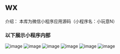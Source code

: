 # wx
介绍：
  本库为微信小程序应用源码（小程序名：小玩意N）
### 以下展示小程序内部
![image](https://github.com/zhihui-Yu/wx/blob/master/readme-images/main.png)
![image](https://github.com/zhihui-Yu/wx/blob/master/readme-images/movie.png)
![image](https://github.com/zhihui-Yu/wx/blob/master/readme-images/detail.png)
![image](https://github.com/zhihui-Yu/wx/blob/master/readme-images/detail2.png)
![image](https://github.com/zhihui-Yu/wx/blob/master/readme-images/news.png)
![image](https://github.com/zhihui-Yu/wx/blob/master/readme-images/news-detail.png)
